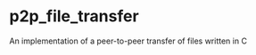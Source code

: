p2p_file_transfer
=================

An implementation of a peer-to-peer transfer of files written in C
